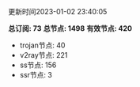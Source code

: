 更新时间2023-01-02 23:40:05

**总订阅: 73**
**总节点: 1498**
**有效节点: 420**
- trojan节点: 40
- v2ray节点: 221
- ss节点: 156
- ssr节点: 3
